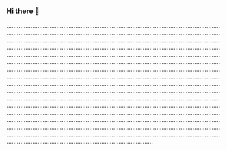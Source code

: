 ### Hi there 👋

.....................................................................................................................................................................................................................................................................................................................................................................................................................................................................................................................................................................................................................................................................................................................................................................................................................................................................................................................................................................................................................................................................................................................................................................................................................................................................................................................................................................................................................................................................................................................................................................................................................................................................................................................................................................................................................................................................................................................................................................................................................................................................................................................................................